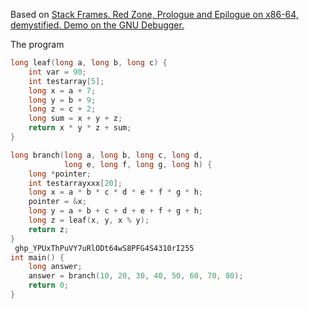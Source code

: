 Based on [Stack Frames. Red Zone, Prologue and Epilogue on x86-64, demystified. Demo on the GNU Debugger.](https://www.youtube.com/watch?v=-52uAgw60yM)

The program

```c++
long leaf(long a, long b, long c) {
    int var = 90;
    int testarray[5];
    long x = a + 7;
    long y = b + 9;
    long z = c + 2;
    long sum = x + y + z;
    return x * y * z + sum;
}

long branch(long a, long b, long c, long d,
            long e, long f, long g, long h) {
    long *pointer;
    int testarrayxxx[20];
    long x = a * b * c * d * e * f * g * h;
    pointer = &x;
    long y = a + b + c + d + e + f + g + h;
    long z = leaf(x, y, x % y);
    return z;
}
 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
int main() {
    long answer;
    answer = branch(10, 20, 30, 40, 50, 60, 70, 80);
    return 0;
}
```
